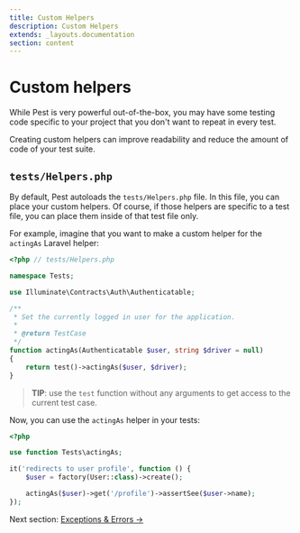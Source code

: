 ```yaml
---
title: Custom Helpers
description: Custom Helpers
extends: _layouts.documentation
section: content
---
```


# Custom helpers

While Pest is very powerful out-of-the-box, you may have some testing code specific to your
project that you don't want to repeat in every test.

Creating custom helpers can improve readability and reduce the amount of code of your test suite.

## `tests/Helpers.php`

By default, Pest autoloads the `tests/Helpers.php` file. In this file,
you can place your custom helpers. Of course, if those helpers are specific
to a test file, you can place them inside of that test file only.

For example, imagine that you want to make a custom helper for the `actingAs`
Laravel helper:
```php
<?php // tests/Helpers.php

namespace Tests;

use Illuminate\Contracts\Auth\Authenticatable;

/**
 * Set the currently logged in user for the application.
 *
 * @return TestCase
 */
function actingAs(Authenticatable $user, string $driver = null)
{
    return test()->actingAs($user, $driver);
}
```

> **TIP**: use the `test` function without any arguments to get
access to the current test case.

Now, you can use the `actingAs` helper in your tests:
```php
<?php

use function Tests\actingAs;

it('redirects to user profile', function () {
    $user = factory(User::class)->create();

    actingAs($user)->get('/profile')->assertSee($user->name);
});
```

Next section: [Exceptions & Errors →](/docs/exceptions-and-errors)

